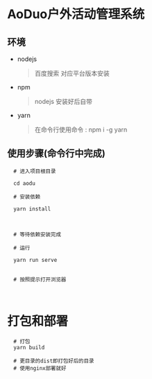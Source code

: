 # AoDuo户外活动管理系统

## 环境

+ nodejs
  > 百度搜索 对应平台版本安装
+ npm
  > nodejs 安装好后自带
+ yarn
  > 在命令行使用命令 :  npm i -g yarn

## 使用步骤(命令行中完成)

```shell
  # 进入项目根目录   
  
  cd aodu
  
  # 安装依赖
  
  yarn install
  
  
  
  # 等待依赖安装完成
  
  # 运行
  
  yarn run serve
  
  
  # 按照提示打开浏览器
  
  

```

# 打包和部署

```shell
  # 打包
  yarn build
  
  # 更目录的dist即打包好后的目录
  # 使用nginx部署就好
```
